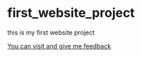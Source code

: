 # first_website_project
this is my first website project


<a href="https://medurla.com/" target="_blank">You can visit and give me feedback</a>

